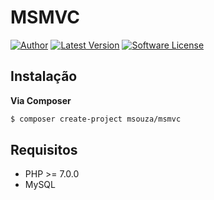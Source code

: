 # MSMVC

[![Author](http://img.shields.io/badge/author-@matheusviegas-blue.svg?style=flat-square)](https://github.com/matheusviegas)
[![Latest Version](https://img.shields.io/github/release/matheusviegas/msmvc.svg?style=flat-square)](https://github.com/matheusviegas/msmvc/releases)
[![Software License](https://img.shields.io/badge/license-MIT-brightgreen.svg?style=flat-square)](LICENSE.md)


## Instalação

**Via Composer**

``` bash
$ composer create-project msouza/msmvc
```

## Requisitos

* PHP >= 7.0.0
* MySQL
